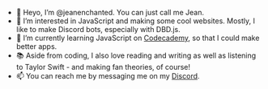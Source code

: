 - 👋 Heyo, I’m @jeanenchanted. You can just call me Jean.
- 👀 I’m interested in JavaScript and making some cool websites. Mostly, I like to make Discord bots, especially with DBD.js.
- 🌱 I’m currently learning JavaScript on [Codecademy](https://www.codecademy.com/), so that I could make better apps.
- 📚  Aside from coding, I also love reading and writing as well as listening to Taylor Swift - and making fan theories, of course!
- 📫 You can reach me by messaging me on my [Discord](https://dsc.gg/jean).

<!---
jeanenchanted/jeanenchanted is a ✨ special ✨ repository because its `README.md` (this file) appears on your GitHub profile.
You can click the Preview link to take a look at your changes.
--->
